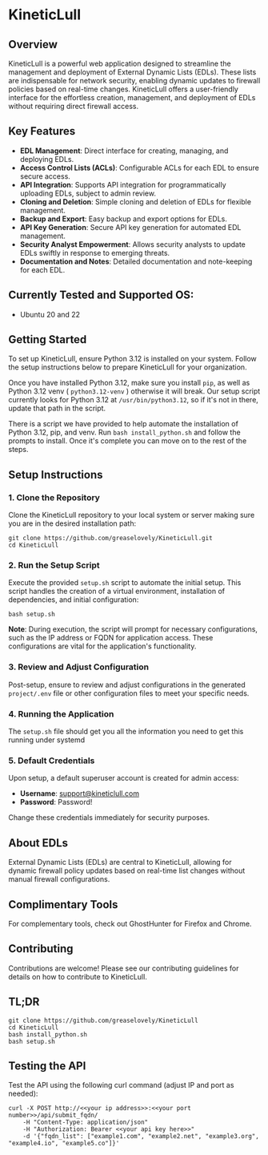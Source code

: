# KineticLull

## Overview

KineticLull is a powerful web application designed to streamline the management and deployment of External Dynamic Lists (EDLs). These lists are indispensable for network security, enabling dynamic updates to firewall policies based on real-time changes. KineticLull offers a user-friendly interface for the effortless creation, management, and deployment of EDLs without requiring direct firewall access.

## Key Features

- **EDL Management**: Direct interface for creating, managing, and deploying EDLs.
- **Access Control Lists (ACLs)**: Configurable ACLs for each EDL to ensure secure access.
- **API Integration**: Supports API integration for programmatically uploading EDLs, subject to admin review.
- **Cloning and Deletion**: Simple cloning and deletion of EDLs for flexible management.
- **Backup and Export**: Easy backup and export options for EDLs.
- **API Key Generation**: Secure API key generation for automated EDL management.
- **Security Analyst Empowerment**: Allows security analysts to update EDLs swiftly in response to emerging threats.
- **Documentation and Notes**: Detailed documentation and note-keeping for each EDL.

## Currently Tested and Supported OS:

- Ubuntu 20 and 22

## Getting Started

To set up KineticLull, ensure Python 3.12 is installed on your system. Follow the setup instructions below to prepare KineticLull for your organization.  

Once you have installed Python 3.12, make sure you install `pip`, as well as Python 3.12 venv ( `python3.12-venv` ) otherwise it will break.  Our setup script currently looks for Python 3.12 at `/usr/bin/python3.12`, so if it's not in there, update that path in the script.

There is a script we have provided to help automate the installation of Python 3.12, pip, and venv.  Run `bash install_python.sh` and follow the prompts to install.  Once it's complete you can move on to the rest of the steps.

## Setup Instructions

### 1. Clone the Repository

Clone the KineticLull repository to your local system or server making sure you are in the desired installation path:

```
git clone https://github.com/greaselovely/KineticLull.git
cd KineticLull
```

### 2. Run the Setup Script

Execute the provided `setup.sh` script to automate the initial setup. This script handles the creation of a virtual environment, installation of dependencies, and initial configuration:

```
bash setup.sh
```

**Note**: During execution, the script will prompt for necessary configurations, such as the IP address or FQDN for application access. These configurations are vital for the application's functionality.

### 3. Review and Adjust Configuration

Post-setup, ensure to review and adjust configurations in the generated `project/.env` file or other configuration files to meet your specific needs.

### 4. Running the Application

The `setup.sh` file should get you all the information you need to get this running under systemd

### 5. Default Credentials

Upon setup, a default superuser account is created for admin access:

- **Username**: support@kineticlull.com
- **Password**: Password!

Change these credentials immediately for security purposes.

## About EDLs

External Dynamic Lists (EDLs) are central to KineticLull, allowing for dynamic firewall policy updates based on real-time list changes without manual firewall configurations.

## Complimentary Tools

For complementary tools, check out GhostHunter for Firefox and Chrome.

## Contributing

Contributions are welcome! Please see our contributing guidelines for details on how to contribute to KineticLull.


## TL;DR

```
git clone https://github.com/greaselovely/KineticLull
cd KineticLull
bash install_python.sh
bash setup.sh
```



## Testing the API

Test the API using the following curl command (adjust IP and port as needed):

```
curl -X POST http://<<your ip address>>:<<your port number>>/api/submit_fqdn/
    -H "Content-Type: application/json" 
    -H "Authorization: Bearer <<your api key here>>"
    -d '{"fqdn_list": ["example1.com", "example2.net", "example3.org", "example4.io", "example5.co"]}'
```
